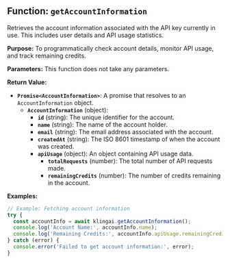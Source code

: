 ## Function: `getAccountInformation`

Retrieves the account information associated with the API key currently in use. This includes user details and API usage statistics.

**Purpose:**
To programmatically check account details, monitor API usage, and track remaining credits.

**Parameters:**
This function does not take any parameters.

**Return Value:**

- **`Promise<AccountInformation>`**: A promise that resolves to an `AccountInformation` object.
  - **`AccountInformation`** (object):
    - **`id`** (string): The unique identifier for the account.
    - **`name`** (string): The name of the account holder.
    - **`email`** (string): The email address associated with the account.
    - **`createdAt`** (string): The ISO 8601 timestamp of when the account was created.
    - **`apiUsage`** (object): An object containing API usage data.
      - **`totalRequests`** (number): The total number of API requests made.
      - **`remainingCredits`** (number): The number of credits remaining in the account.

**Examples:**

```typescript
// Example: Fetching account information
try {
  const accountInfo = await klingai.getAccountInformation();
  console.log('Account Name:', accountInfo.name);
  console.log('Remaining Credits:', accountInfo.apiUsage.remainingCredits);
} catch (error) {
  console.error('Failed to get account information:', error);
}
```